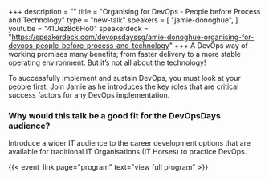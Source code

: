 +++
description = ""
title = "Organising for DevOps - People before Process and Technology"
type = "new-talk"
speakers = [
        "jamie-donoghue",
]
youtube = "41Uez8c6Ho0"
speakerdeck = "https://speakerdeck.com/devopsdayssg/amie-donoghue-organising-for-devops-people-before-process-and-technology"
+++
A DevOps way of working promises many benefits; from faster delivery to a more stable operating environment. But it’s not all about the technology!

To successfully implement and sustain DevOps, you must look at your people first.  Join Jamie as he introduces the key roles that are critical success factors for any DevOps implementation.

### Why would this talk be a good fit for the DevOpsDays audience?

Introduce a wider IT audience to the career development options that are available for traditional IT Organisations (IT Horses) to practice DevOps.

{{< event_link page="program" text="view full program" >}}